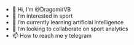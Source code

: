 - 👋 Hi, I’m @DragomirVB
- 👀 I’m interested in sport
- 🌱 I’m currently learning artificial intelligence
- 💞️ I’m looking to collaborate on sport analytics
- 📫 How to reach me y telegram

<!---
DragomirVB/DragomirVB is a ✨ special ✨ repository because its `README.md` (this file) appears on your GitHub profile.
You can click the Preview link to take a look at your changes.
--->
